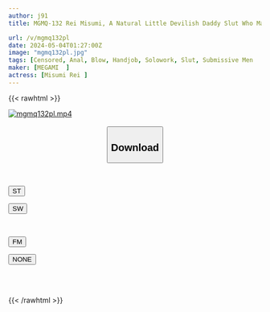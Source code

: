 ```yaml
---
author: j91
title: MGMQ-132 Rei Misumi, A Natural Little Devilish Daddy Slut Who Makes A Pervert M Daddy Have A Rich Female Orgasm

url: /v/mgmq132pl
date: 2024-05-04T01:27:00Z
image: "mgmq132pl.jpg"
tags: [Censored, Anal, Blow, Handjob, Solowork, Slut, Submissive Men	]
maker: [MEGAMI  ]
actress: [Misumi Rei ]
---
```



{{< rawhtml >}}

<div class="video" data-videoid="86LDVqw20gS631">
    <a href="javascript:;">
        <img src="/v/mgmq132pl/mgmq132pl.jpg" width="WIDTH" height="HEIGHT" alt="mgmq132pl.mp4" loading="lazy">
    </a>
</div>

<script type="text/javascript" src="https://j91.asia/asset/on-demand-st.js"></script>

<br>
  <link rel="stylesheet" href="https://j91.asia/asset/bs5.css">
  
  <center>
  <button class="btn btn-primary" type="button" data-bs-toggle="collapse" data-bs-target=".multi-collapse" aria-expanded="false" aria-controls="multiCollapseExample1 multiCollapseExample2"><h2>Download</h2></button></center>
</p>
<div class="row">
  <div class="col">
    <div class="collapse multi-collapse" id="multiCollapseExample1">
      <div class="card card-body">
	      	      <br>
<div class="buttons">  
<p><a href="https://streamtape.to/v/86LDVqw20gS631" target="_blank"><button class="btn-hover color-3"><i class="fa fa-download"></i> ST</button></a></p>
<p><a href="https://asnwish.com/feco72ztj06p" target="_blank"><button class="btn-hover color-2"><i class="fa fa-download"></i> SW</button></a></p></div>
    </div>
  </div>
</div>
  <div class="col">
    <div class="collapse multi-collapse" id="multiCollapseExample2">
      <div class="card card-body">
	      <br>
<div class="buttons">
<p><a href="https://filemoon.sx/d/7m15lg00hkh8"><button class="btn-hover color-8"><i class="fa fa-download"></i> FM</button></a></p>
<p><a href="javascript:;"><button class="btn-hover color-9"><i class="fa fa-download"></i> NONE</button></a></p></div>
<br><br>
      </div>
    </div>
  </div>
</div>

{{< /rawhtml >}}